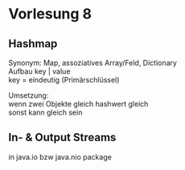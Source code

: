 # Vorlesung 8

## Hashmap

Synonym: Map, assoziatives Array/Feld, Dictionary \
Aufbau key | value\
key = eindeutig (Primärschlüssel)

Umsetzung:\
wenn zwei Objekte gleich hashwert gleich\
sonst kann gleich sein

## In- & Output Streams
in java.io bzw java.nio package
